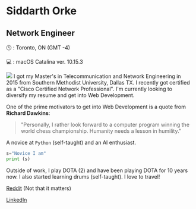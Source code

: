 Siddarth Orke
====
## Network Engineer

:clock4: : Toronto, ON (GMT -4)

:computer: : macOS Catalina ver. 10.15.3

![](https://cdnassets.hw.net/dims4/GG/7a0a8de/2147483647/resize/876x%3E/quality/90/?url=https%3A%2F%2Fcdnassets.hw.net%2F47%2F12%2Fc43fa4664a4192dd3f45bb9047f8%2Fsmu-dallas-hall-02.jpg)
I got my Master's in Telecommunication and Network Engineering in 2015 from Southern Methodist University, Dallas TX. 
I recently got certified as a "Cisco Certified Network Professional".
I'm currently looking to diversify my resume and get into Web Development. 

One of the prime motivators to get into Web Development is a quote from **Richard Dawkins**:

> "Personally, I rather look forward to a computer program winning the world chess championship. Humanity needs a lesson in humility."

A novice at `Python` (self-taught) and an AI enthusiast.

```python
s="Novice I am"
print (s)
```

Outside of work, I play DOTA (2) and have been playing DOTA for 10 years now. I also started learning drums (self-taught). I love to travel!

[Reddit](https://www.reddit.com/user/NOTsiddarthorke) (Not that it matters)

[LinkedIn](http://www.linkedin.com/in/siddarthorke)

